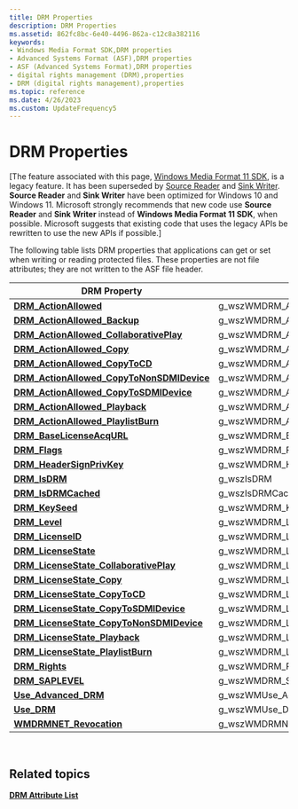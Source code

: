 ```yaml
---
title: DRM Properties
description: DRM Properties
ms.assetid: 862fc8bc-6e40-4496-862a-c12c8a382116
keywords:
- Windows Media Format SDK,DRM properties
- Advanced Systems Format (ASF),DRM properties
- ASF (Advanced Systems Format),DRM properties
- digital rights management (DRM),properties
- DRM (digital rights management),properties
ms.topic: reference
ms.date: 4/26/2023
ms.custom: UpdateFrequency5
---
```


# DRM Properties

\[The feature associated with this page, [Windows Media Format 11 SDK](/windows/win32/wmformat/windows-media-format-11-sdk), is a legacy feature. It has been superseded by [Source Reader](/windows/win32/medfound/source-reader) and [Sink Writer](/windows/win32/medfound/sink-writer). **Source Reader** and **Sink Writer** have been optimized for Windows 10 and Windows 11. Microsoft strongly recommends that new code use **Source Reader** and **Sink Writer** instead of **Windows Media Format 11 SDK**, when possible. Microsoft suggests that existing code that uses the legacy APIs be rewritten to use the new APIs if possible.\]

The following table lists DRM properties that applications can get or set when writing or reading protected files. These properties are not file attributes; they are not written to the ASF file header.



| DRM Property                                                                             | Global Identifier                               | Data Type             |
|------------------------------------------------------------------------------------------|-------------------------------------------------|-----------------------|
| [**DRM\_ActionAllowed**](drm-actionallowed.md)                                          | g\_wszWMDRM\_ActionAllowed                      | **WMT\_TYPE\_BOOL**   |
| [**DRM\_ActionAllowed\_Backup**](drm-actionallowed-backup.md)                           | g\_wszWMDRM\_ActionAllowed\_Backup              | **WMT\_TYPE\_BOOL**   |
| [**DRM\_ActionAllowed\_CollaborativePlay**](drm-actionallowed-collaborativeplay.md)     | g\_wszWMDRM\_ActionAllowed\_CollaborativePlay   | **WMT\_TYPE\_BOOL**   |
| [**DRM\_ActionAllowed\_Copy**](drm-actionallowed-copy.md)                               | g\_wszWMDRM\_ActionAllowed\_Copy                | **WMT\_TYPE\_BOOL**   |
| [**DRM\_ActionAllowed\_CopyToCD**](drm-actionallowed-copytocd.md)                       | g\_wszWMDRM\_ActionAllowed\_CopyToCD            | **WMT\_TYPE\_BOOL**   |
| [**DRM\_ActionAllowed\_CopyToNonSDMIDevice**](drm-actionallowed-copytononsdmidevice.md) | g\_wszWMDRM\_ActionAllowed\_CopyToNonSDMIDevice | **WMT\_TYPE\_BOOL**   |
| [**DRM\_ActionAllowed\_CopyToSDMIDevice**](drm-actionallowed-copytosdmidevice.md)       | g\_wszWMDRM\_ActionAllowed\_CopyToSDMIDevice    | **WMT\_TYPE\_BOOL**   |
| [**DRM\_ActionAllowed\_Playback**](drm-actionallowed-playback.md)                       | g\_wszWMDRM\_ActionAllowed\_Playback            | **WMT\_TYPE\_BOOL**   |
| [**DRM\_ActionAllowed\_PlaylistBurn**](drm-actionallowed-playlistburn.md)               | g\_wszWMDRM\_ActionAllowed\_PlaylistBurn        | **WMT\_TYPE\_BOOL**   |
| [**DRM\_BaseLicenseAcqURL**](drm-baselicenseacqurl.md)                                  | g\_wszWMDRM\_BaseLicenseAcqURL                  | **WMT\_TYPE\_STRING** |
| [**DRM\_Flags**](drm-flags.md)                                                          | g\_wszWMDRM\_Flags                              | **WMT\_TYPE\_DWORD**  |
| [**DRM\_HeaderSignPrivKey**](drm-headersignprivkey.md)                                  | g\_wszWMDRM\_HeaderSignPrivKey                  | **WMT\_TYPE\_STRING** |
| [**DRM\_IsDRM**](drm-isdrm.md)                                                          | g\_wszIsDRM                                     | **WMT\_TYPE\_BOOL**   |
| [**DRM\_IsDRMCached**](drm-isdrmcached.md)                                              | g\_wszIsDRMCached                               | **WMT\_TYPE\_BOOL**   |
| [**DRM\_KeySeed**](drm-keyseed.md)                                                      | g\_wszWMDRM\_KeySeed                            | **WMT\_TYPE\_STRING** |
| [**DRM\_Level**](drm-level.md)                                                          | g\_wszWMDRM\_Level                              | **WMT\_TYPE\_DWORD**  |
| [**DRM\_LicenseID**](drm-licenseid.md)                                                  | g\_wszWMDRM\_LicenseID                          | **WMT\_TYPE\_STRING** |
| [**DRM\_LicenseState**](drm-licensestate.md)                                            | g\_wszWMDRM\_LicenseState                       | **WMT\_TYPE\_DWORD**  |
| [**DRM\_LicenseState\_CollaborativePlay**](drm-licensestate-collaborativeplay.md)       | g\_wszWMDRM\_LicenseState\_CollaborativePlay    | **WMT\_TYPE\_BINARY** |
| [**DRM\_LicenseState\_Copy**](drm-licensestate-copy.md)                                 | g\_wszWMDRM\_LicenseState\_Copy                 | **WMT\_TYPE\_BINARY** |
| [**DRM\_LicenseState\_CopyToCD**](drm-licensestate-copytocd.md)                         | g\_wszWMDRM\_LicenseState\_CopyToCD             | **WMT\_TYPE\_BINARY** |
| [**DRM\_LicenseState\_CopyToSDMIDevice**](drm-licensestate-copytosdmidevice.md)         | g\_wszWMDRM\_LicenseState\_CopyToSDMIDevice     | **WMT\_TYPE\_BINARY** |
| [**DRM\_LicenseState\_CopyToNonSDMIDevice**](drm-licensestate-copytononsdmidevice.md)   | g\_wszWMDRM\_LicenseState\_CopyToNonSDMIDevice  | **WMT\_TYPE\_BINARY** |
| [**DRM\_LicenseState\_Playback**](drm-licensestate-playback.md)                         | g\_wszWMDRM\_LicenseState\_Playback             | **WMT\_TYPE\_BINARY** |
| [**DRM\_LicenseState\_PlaylistBurn**](drm-licensestate-playlistburn.md)                 | g\_wszWMDRM\_LicenseState\_PlaylistBurn         | **WMT\_TYPE\_BINARY** |
| [**DRM\_Rights**](drm-rights.md)                                                        | g\_wszWMDRM\_Rights                             | **WMT\_TYPE\_STRING** |
| [**DRM\_SAPLEVEL**](drm-saplevel--deprecated.md)                                        | g\_wszWMDRM\_SAPLEVEL                           | **WMT\_TYPE\_STRING** |
| [**Use\_Advanced\_DRM**](use-advanced-drm.md)                                           | g\_wszWMUse\_Advanced\_DRM                      | **WMT\_TYPE\_BOOL**   |
| [**Use\_DRM**](use-drm.md)                                                              | g\_wszWMUse\_DRM                                | **WMT\_TYPE\_BOOL**   |
| [**WMDRMNET\_Revocation**](wmdrmnet-revocation.md)                                      | g\_wszWMDRMNET\_Revocation                      | **WMT\_TYPE\_STRING** |



 

## Related topics

<dl> <dt>

[**DRM Attribute List**](drm-attribute-list.md)
</dt> </dl>

 

 




